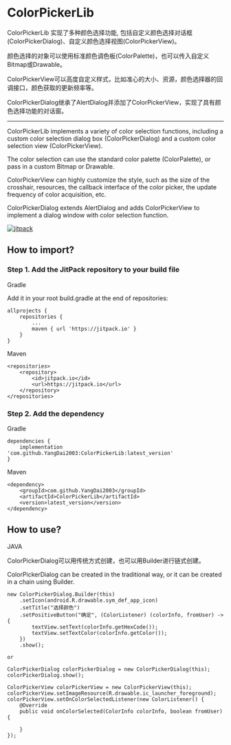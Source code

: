 # ColorPickerLib

ColorPickerLib 实现了多种颜色选择功能, 包括自定义颜色选择对话框(ColorPickerDialog)、自定义颜色选择视图(ColorPickerView)。

颜色选择的对象可以使用标准颜色调色板(ColorPalette)，也可以传入自定义Bitmap或Drawable。

ColorPickerView可以高度自定义样式，比如准心的大小、资源，颜色选择器的回调接口，颜色获取的更新频率等。

ColorPickerDialog继承了AlertDialog并添加了ColorPickerView，实现了具有颜色选择功能的对话窗。

------------

ColorPickerLib implements a variety of color selection functions, including a custom color selection dialog box (ColorPickerDialog) and a custom color selection view (ColorPickerView).

The color selection can use the standard color palette (ColorPalette), or pass in a custom Bitmap or Drawable.

ColorPickerView can highly customize the style, such as the size of the crosshair, resources, the callback interface of the color picker, the update frequency of color acquisition, etc.

ColorPickerDialog extends AlertDialog and adds ColorPickerView to implement a dialog window with color selection function.

[![jitpack](https://jitpack.io/v/YangDai2003/ColorPickerLib.svg)](https://jitpack.io/#YangDai2003/ColorPickerLib)

## How to import?

### Step 1. Add the JitPack repository to your build file

Gradle

Add it in your root build.gradle at the end of repositories:

```code
allprojects {
    repositories {
        ...
        maven { url 'https://jitpack.io' }
    }
}
```

Maven

```code
<repositories>
    <repository>
        <id>jitpack.io</id>
        <url>https://jitpack.io</url>
    </repository>
</repositories>
```

### Step 2. Add the dependency

Gradle

```code
dependencies {
    implementation 'com.github.YangDai2003:ColorPickerLib:latest_version'
}
```

Maven

```code
<dependency>
    <groupId>com.github.YangDai2003</groupId>
    <artifactId>ColorPickerLib</artifactId>
    <version>latest_version</version>
</dependency>
```

## How to use?

JAVA

ColorPickerDialog可以用传统方式创建，也可以用Builder进行链式创建。

ColorPickerDialog can be created in the traditional way, or it can be created in a chain using Builder.

```code
new ColorPickerDialog.Builder(this)
    .setIcon(android.R.drawable.sym_def_app_icon)
    .setTitle("选择颜色")
    .setPositiveButton("确定", (ColorListener) (colorInfo, fromUser) -> {
        textView.setText(colorInfo.getHexCode());
        textView.setTextColor(colorInfo.getColor());
    })
    .show();

or
    
ColorPickerDialog colorPickerDialog = new ColorPickerDialog(this);
colorPickerDialog.show();

ColorPickerView colorPickerView = new ColorPickerView(this);
colorPickerView.setImageResource(R.drawable.ic_launcher_foreground);
colorPickerView.setOnColorSelectedListener(new ColorListener() {
    @Override
    public void onColorSelected(ColorInfo colorInfo, boolean fromUser) {

    }
});
```